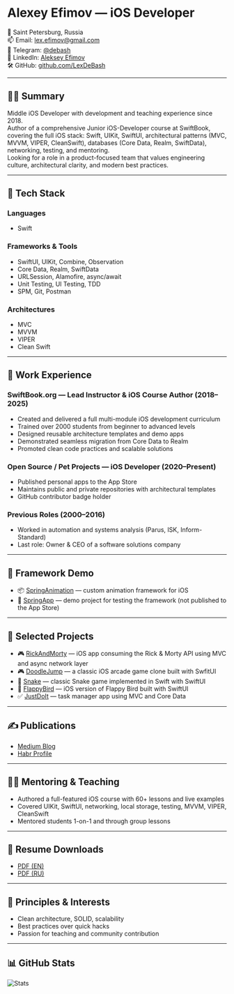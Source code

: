 
# Alexey Efimov — iOS Developer

📍 Saint Petersburg, Russia  
📫 Email: [lex.efimov@gmail.com](mailto:lex.efimov@gmail.com)  
💬 Telegram: [@debash](https://t.me/debash)  
💼 LinkedIn: [Aleksey Efimov](https://www.linkedin.com/in/алексей-ефимов-965068129)  
🛠 GitHub: [github.com/LexDeBash](https://github.com/LexDeBash)

---

## 👨‍💻 Summary

Middle iOS Developer with development and teaching experience since 2018.  
Author of a comprehensive Junior iOS-Developer course at SwiftBook, covering the full iOS stack: Swift, UIKit, SwiftUI, architectural patterns (MVC, MVVM, VIPER, CleanSwift), databases (Core Data, Realm, SwiftData), networking, testing, and mentoring.  
Looking for a role in a product-focused team that values engineering culture, architectural clarity, and modern best practices.

---

## 🧰 Tech Stack

### Languages
- Swift

### Frameworks & Tools
- SwiftUI, UIKit, Combine, Observation
- Core Data, Realm, SwiftData
- URLSession, Alamofire, async/await
- Unit Testing, UI Testing, TDD
- SPM, Git, Postman

### Architectures
- MVC
- MVVM
- VIPER
- Clean Swift

---

## 💼 Work Experience

### SwiftBook.org — Lead Instructor & iOS Course Author (2018–2025)

- Created and delivered a full multi-module iOS development curriculum
- Trained over 2000 students from beginner to advanced levels
- Designed reusable architecture templates and demo apps
- Demonstrated seamless migration from Core Data to Realm
- Promoted clean code practices and scalable solutions

### Open Source / Pet Projects — iOS Developer (2020–Present)

- Published personal apps to the App Store
- Maintains public and private repositories with architectural templates
- GitHub contributor badge holder

### Previous Roles (2000–2016)

- Worked in automation and systems analysis (Parus, ISK, Inform-Standard)
- Last role: Owner & CEO of a software solutions company

---

## 🧪 Framework Demo

- 📦 [SpringAnimation](https://github.com/LexDeBash/SpringAnimation) — custom animation framework for iOS  
- 🧪 [SpringApp](https://github.com/LexDeBash/SpringApp) — demo project for testing the framework (not published to the App Store)

---

## 📂 Selected Projects

- 🎮 [RickAndMorty](https://github.com/LexDeBash/RickAndMorty) — iOS app consuming the Rick & Morty API using MVC and async network layer  
- 🎮 [DoodleJump](https://github.com/LexDeBash/DoodleJump) — a classic iOS arcade game clone built with SwfitUI  
- 🐍 [Snake](https://github.com/LexDeBash/Snake) — classic Snake game implemented in Swift with SwiftUI  
- 🐤 [FlappyBird](https://github.com/LexDeBash/FlappyBird) — iOS version of Flappy Bird built with SwiftUI
- ✅ [JustDoIt](https://github.com/LexDeBash/JustDoIt) — task manager app using MVC and Core Data

---

## ✍️ Publications

- [Medium Blog](https://medium.com/@debash)
- [Habr Profile](https://habr.com/ru/users/Debash/articles/)

---

## 🧑‍🏫 Mentoring & Teaching

- Authored a full-featured iOS course with 60+ lessons and live examples
- Covered UIKit, SwiftUI, networking, local storage, testing, MVVM, VIPER, CleanSwift
- Mentored students 1-on-1 and through group lessons

---

## 📄 Resume Downloads

- [PDF (EN)](./Alexey_Efimov_CV.pdf)
- [PDF (RU)](./Ефимов_Алексей_CV.pdf)


---

## 🧠 Principles & Interests

- Clean architecture, SOLID, scalability
- Best practices over quick hacks
- Passion for teaching and community contribution

---

## 📊 GitHub Stats

![Stats](https://github-readme-stats.vercel.app/api?username=LexDeBash&show_icons=true&theme=default)

